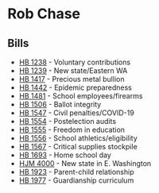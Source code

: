 # Rob Chase
## Bills
* [HB 1238](bill/2021-22/hb/1238/) - Voluntary contributions
* [HB 1239](bill/2021-22/hb/1239/) - New state/Eastern WA
* [HB 1417](bill/2021-22/hb/1417/) - Precious metal bullion
* [HB 1442](bill/2021-22/hb/1442/) - Epidemic preparedness
* [HB 1481](bill/2021-22/hb/1481/) - School employees/firearms
* [HB 1506](bill/2021-22/hb/1506/) - Ballot integrity
* [HB 1547](bill/2021-22/hb/1547/) - Civil penalties/COVID-19
* [HB 1554](bill/2021-22/hb/1554/) - Postelection audits
* [HB 1555](bill/2021-22/hb/1555/) - Freedom in education
* [HB 1556](bill/2021-22/hb/1556/) - School athletics/eligibility
* [HB 1567](bill/2021-22/hb/1567/) - Critical supplies stockpile
* [HB 1693](bill/2021-22/hb/1693/) - Home school day
* [HJM 4000](bill/2021-22/hjm/4000/) - New state in E. Washington
* [HB 1923](bill/2021-22/hb/1923/) - Parent-child relationship
* [HB 1977](bill/2021-22/hb/1977/) - Guardianship curriculum
